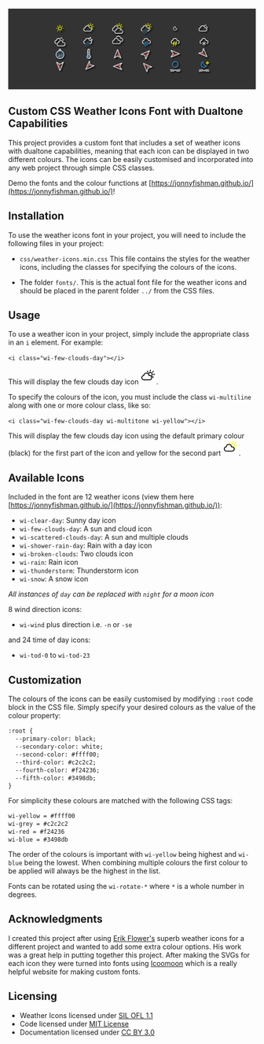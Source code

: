 ![Icon Banner Image](docs/images/banner.png)

## Custom CSS Weather Icons Font with Dualtone Capabilities

This project provides a custom font that includes a set of weather icons with dualtone capabilities, meaning that each icon can be displayed in two different colours. The icons can be easily customised and incorporated into any web project through simple CSS classes.

Demo the fonts and the colour functions at [https://jonnyfishman.github.io/](https://jonnyfishman.github.io/)!

## Installation

To use the weather icons font in your project, you will need to include the following files in your project:

   + `css/weather-icons.min.css` This file contains the styles for the weather icons, including the classes for specifying the colours of the icons.

   + The folder `fonts/`. This is the actual font file for the weather icons and should be placed in the parent folder `../` from the CSS files.

## Usage

To use a weather icon in your project, simply include the appropriate class in an `i` element. For example:

`<i class="wi-few-clouds-day"></i>`

This will display the few clouds day icon ![wi-few-clouds-day](docs/images/few_clouds.png).

To specify the colours of the icon, you must include the class `wi-multiline` along with one or more colour class, like so:

`<i class="wi-few-clouds-day wi-multitone wi-yellow"></i>`

This will display the few clouds day icon using the default primary colour (black) for the first part of the icon and yellow for the second part ![wi-few-clouds-day-multitone](docs/images/few_clouds_yellow.png).

## Available Icons

Included in the font are 12 weather icons (view them here [https://jonnyfishman.github.io/](https://jonnyfishman.github.io/)):

+ `wi-clear-day`: Sunny day icon
+ `wi-few-clouds-day`: A sun and cloud icon
+ `wi-scattered-clouds-day`: A sun and multiple clouds
+ `wi-shower-rain-day`: Rain with a day icon
+ `wi-broken-clouds`: Two clouds icon
+ `wi-rain`: Rain icon
+ `wi-thunderstorm`: Thunderstorm icon
+ `wi-snow`: A snow icon

*All instances of `day` can be replaced with `night` for a moon icon*

8 wind direction icons:

+ `wi-wind` plus direction i.e. `-n` or `-se`

and 24 time of day icons:

+ `wi-tod-0` to `wi-tod-23`

## Customization

The colours of the icons can be easily customised by modifying `:root` code block in the CSS file. Simply specify your desired colours as the value of the colour property:

    :root {
      --primary-color: black;
      --secondary-color: white;
      --second-color: #ffff00;
      --third-color: #c2c2c2;
      --fourth-color: #f24236;
      --fifth-color: #3498db;
    }

For simplicity these colours are matched with the following CSS tags:

    wi-yellow = #ffff00
    wi-grey = #c2c2c2
    wi-red = #f24236
    wi-blue = #3498db

The order of the colours is important with `wi-yellow` being highest and `wi-blue` being the lowest. When combining multiple colours the first colour to be applied will always be the highest in the list.

Fonts can be rotated using the `wi-rotate-*` where `*` is a whole number in degrees.

## Acknowledgments
I created this project after using [Erik Flower's](https://github.com/erikflowers/weather-icons) superb weather icons for a different project and wanted to add some extra colour options. His work was a great help in putting together this project.
After making the SVGs for each icon they were turned into fonts using [Icoomoon](https://icomoon.io/app/#/select) which is a really helpful website for making custom fonts.

## Licensing

* Weather Icons licensed under [SIL OFL 1.1](http://scripts.sil.org/OFL)
* Code licensed under [MIT License](http://opensource.org/licenses/mit-license.html)
* Documentation licensed under [CC BY 3.0](http://creativecommons.org/licenses/by/3.0)
